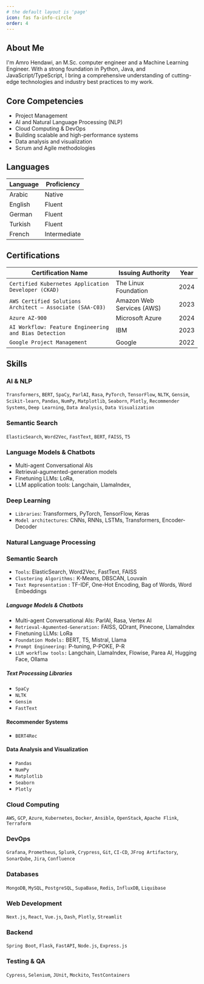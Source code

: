 ```yaml
---
# the default layout is 'page'
icon: fas fa-info-circle
order: 4
---
```


## About Me

I'm Amro Hendawi, an M.Sc. computer engineer and a Machine Learning Engineer. With a strong foundation in Python, Java, and JavaScript/TypeScript, I bring a comprehensive understanding of cutting-edge technologies and industry best practices to my work.

## Core Competencies

- Project Management
- AI and Natural Language Processing (NLP)
- Cloud Computing & DevOps
- Building scalable and high-performance systems
- Data analysis and visualization
- Scrum and Agile methodologies

## Languages

| Language | Proficiency |
| -------- | ----------- |
| Arabic   | Native      |
| English  | Fluent      |
| German   | Fluent      |
| Turkish  | Fluent      |
| French   | Intermediate|

## Certifications

| Certification Name | Issuing Authority | Year |
| ------------------ | ----------------- | ---- |
| `Certified Kubernetes Application Developer (CKAD)` | The Linux Foundation | 2024 |
| `AWS Certified Solutions Architect – Associate (SAA-C03)` | Amazon Web Services (AWS) | 2023 |
| `Azure AZ-900` | Microsoft Azure | 2024 |
| `AI Workflow: Feature Engineering and Bias Detection` | IBM | 2023 |
| `Google Project Management` | Google | 2022 |


## Skills

### AI & NLP

`Transformers`, `BERT`, `SpaCy`, `ParlAI`, `Rasa`, `PyTorch`, `TensorFlow`, `NLTK`, `Gensim`, `Scikit-learn`, `Pandas`, `NumPy`, `Matplotlib`, `Seaborn`, `Plotly`, `Recommender Systems`, `Deep Learning`, `Data Analysis`, `Data Visualization`

### Semantic Search

`ElasticSearch`, `Word2Vec`, `FastText`, `BERT`, `FAISS`, `T5`

### Language Models & Chatbots
- Multi-agent Conversational AIs
- Retrieval-agumented-generation models
- Finetuning LLMs: LoRa, 
- LLM application tools: Langchain, LlamaIndex, 


### Deep Learning

- `Libraries`: Transformers, PyTorch, TensorFlow, Keras
- `Model architectures`: CNNs, RNNs, LSTMs, Transformers, Encoder-Decoder

### Natural Language Processing

### Semantic Search

- `Tools`: ElasticSearch, Word2Vec, FastText, FAISS
- `Clustering Algorithms:` K-Means, DBSCAN, Louvain
- `Text Representation` : TF-IDF, One-Hot Encoding, Bag of Words, Word Embeddings

##### Language Models & Chatbots

- Multi-agent Conversational AIs: ParlAI, Rasa, Vertex AI
- `Retrieval-Agumented-Generation:` FAISS, QDrant, Pinecone, LlamaIndex
- Finetuning LLMs: LoRa
- `Foundation Models:` BERT, T5, Mistral, Llama
- `Prompt Engineering:` P-tuning, P-POKE, P-R
- `LLM workflow tools:` Langchain, LlamaIndex, Flowise, Parea AI, Hugging Face, Ollama

##### Text Processing Libraries

- `SpaCy`
- `NLTK`
- `Gensim`
- `FastText`

#### Recommender Systems

- `BERT4Rec`

#### Data Analysis and Visualization

- `Pandas`
- `NumPy`
- `Matplotlib`
- `Seaborn`
- `Plotly`

### Cloud Computing

`AWS`, `GCP`, `Azure`, `Kubernetes`, `Docker`, `Ansible`, `OpenStack`, `Apache Flink`, `Terraform`

### DevOps
`Grafana`, `Prometheus`, `Splunk`, `Crypress`, `Git`, `CI-CD`, `JFrog Artifactory`, `SonarQube`, `Jira`, `Confluence`

### Databases

`MongoDB`, `MySQL`, `PostgreSQL`, `SupaBase`, `Redis`, `InfluxDB`, `Liquibase`

### Web Development

`Next.js`, `React`, `Vue.js`, `Dash`, `Plotly`, `Streamlit`

### Backend
`Spring Boot`, `Flask`, `FastAPI`, `Node.js`, `Express.js`

### Testing & QA
`Cypress`, `Selenium`, `JUnit`, `Mockito`, `TestContainers`